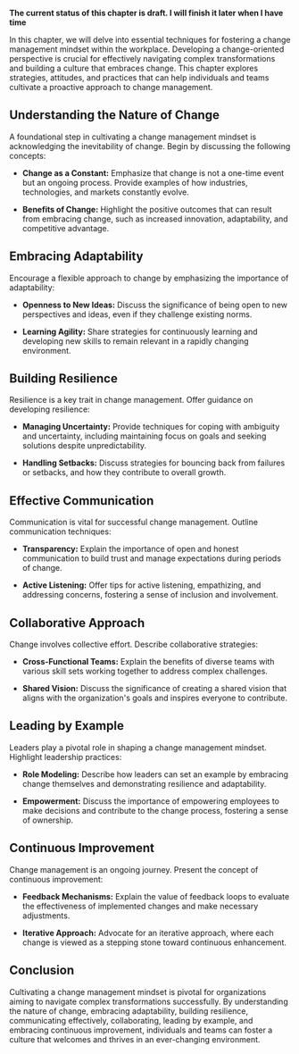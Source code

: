**The current status of this chapter is draft. I will finish it later when I have time**

In this chapter, we will delve into essential techniques for fostering a change management mindset within the workplace. Developing a change-oriented perspective is crucial for effectively navigating complex transformations and building a culture that embraces change. This chapter explores strategies, attitudes, and practices that can help individuals and teams cultivate a proactive approach to change management.

Understanding the Nature of Change
----------------------------------

A foundational step in cultivating a change management mindset is acknowledging the inevitability of change. Begin by discussing the following concepts:

* **Change as a Constant:** Emphasize that change is not a one-time event but an ongoing process. Provide examples of how industries, technologies, and markets constantly evolve.

* **Benefits of Change:** Highlight the positive outcomes that can result from embracing change, such as increased innovation, adaptability, and competitive advantage.

Embracing Adaptability
----------------------

Encourage a flexible approach to change by emphasizing the importance of adaptability:

* **Openness to New Ideas:** Discuss the significance of being open to new perspectives and ideas, even if they challenge existing norms.

* **Learning Agility:** Share strategies for continuously learning and developing new skills to remain relevant in a rapidly changing environment.

Building Resilience
-------------------

Resilience is a key trait in change management. Offer guidance on developing resilience:

* **Managing Uncertainty:** Provide techniques for coping with ambiguity and uncertainty, including maintaining focus on goals and seeking solutions despite unpredictability.

* **Handling Setbacks:** Discuss strategies for bouncing back from failures or setbacks, and how they contribute to overall growth.

Effective Communication
-----------------------

Communication is vital for successful change management. Outline communication techniques:

* **Transparency:** Explain the importance of open and honest communication to build trust and manage expectations during periods of change.

* **Active Listening:** Offer tips for active listening, empathizing, and addressing concerns, fostering a sense of inclusion and involvement.

Collaborative Approach
----------------------

Change involves collective effort. Describe collaborative strategies:

* **Cross-Functional Teams:** Explain the benefits of diverse teams with various skill sets working together to address complex challenges.

* **Shared Vision:** Discuss the significance of creating a shared vision that aligns with the organization's goals and inspires everyone to contribute.

Leading by Example
------------------

Leaders play a pivotal role in shaping a change management mindset. Highlight leadership practices:

* **Role Modeling:** Describe how leaders can set an example by embracing change themselves and demonstrating resilience and adaptability.

* **Empowerment:** Discuss the importance of empowering employees to make decisions and contribute to the change process, fostering a sense of ownership.

Continuous Improvement
----------------------

Change management is an ongoing journey. Present the concept of continuous improvement:

* **Feedback Mechanisms:** Explain the value of feedback loops to evaluate the effectiveness of implemented changes and make necessary adjustments.

* **Iterative Approach:** Advocate for an iterative approach, where each change is viewed as a stepping stone toward continuous enhancement.

Conclusion
----------

Cultivating a change management mindset is pivotal for organizations aiming to navigate complex transformations successfully. By understanding the nature of change, embracing adaptability, building resilience, communicating effectively, collaborating, leading by example, and embracing continuous improvement, individuals and teams can foster a culture that welcomes and thrives in an ever-changing environment.
